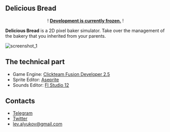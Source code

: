 ## Delicious Bread
<p style="text-align:center;">! <u><b>Development is currently frozen.</b></u> !</p>

**Delicious Bread** is a 2D pixel baker simulator. Take over the management of the bakery that you inherited from your parents.

![screenshot_1](https://sun9-23.userapi.com/impg/LV87Z6qD6FzkkjJ8SEjq3KyauJiA4D8Pf6CElw/MTud-ADI4ww.jpg?size=1280x720&quality=96&sign=bae1e4234785ce0c833c8f1b9022964b&type=album)

## The technical part
* Game Engine: [Clickteam Fusion Developer 2.5](https://www.clickteam.com/clickteam-fusion-2-5-developer)
* Sprite Editor: [Aseprite](https://www.aseprite.org/)
* Sounds Editor: [Fl Studio 12](https://www.image-line.com/fl-studio/)

## Contacts
* [Telegram](https://t.me/levalyukovtelegram)
* [Twitter](https://x.com/levalyukov)
* lev.alyukov@gmail.com
